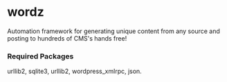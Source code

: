 # wordz
Automation framework for generating unique content from any source and posting to hundreds of CMS's hands free!

### Required Packages
urllib2, sqlite3, urllib2, wordpress_xmlrpc, json.
